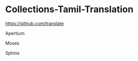 Collections-Tamil-Translation
=============================

https://github.com/translate

Apertium

Moses

Sphinx



